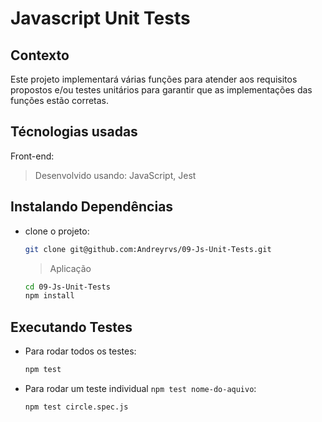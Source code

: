 # Javascript Unit Tests

## Contexto

Este projeto implementará várias funções para atender aos requisitos propostos e/ou testes unitários para garantir que as implementações das funções estão corretas.

## Técnologias usadas

Front-end:
> Desenvolvido usando: JavaScript, Jest

## Instalando Dependências

* clone o projeto:

  ```bash
  git clone git@github.com:Andreyrvs/09-Js-Unit-Tests.git
  ```

  > Aplicação

  ```bash
  cd 09-Js-Unit-Tests
  npm install
  ```

## Executando Testes

* Para rodar todos os testes:

  ```bash
  npm test
  ```

* Para rodar um teste individual `npm test nome-do-aquivo`:

  ```bash
  npm test circle.spec.js
  ```
